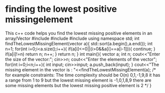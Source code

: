 # finding the lowest positive missingelement
This c++ code helps you find the lowest missing positive elements in an array/Vector
#include<iostream>
#include<vector>
#include<algorithm>
using namespace std;
int findTheLowestMissingElement(vector<int> a){
    std::sort(a.begin(),a.end());
    int n=1;
    for(int i=0;i<a.size();i++){
        if(a[i]<=0||(i>0&&a[i]==a[i-1])){
            continue;
        }
    if(a[i]!=n)
    return n;
    n++;
    }
return n;
}
int main(){
    vector<int> a;
    int n;
    cout<<"Enter the size of the vector:";
    cin>>n;
    cout<<"Enter the elements of the vector";
    for(int i=0;i<n;i++){
       int input;
       cin>>input;
        a.push_back(input);
    }
    cout<<"The missing element in the vector is : "<<findTheLowestMissingElement(a);
    /* for example 
    constraints: The time complexity should be O(n)
    0,1,-1,9,8
    it has a range from 1 to 9 but the lowest missing element is 
    -1,0,1,8,9
    there are some missing elements but the lowest missing positive element is 2
    */
}
